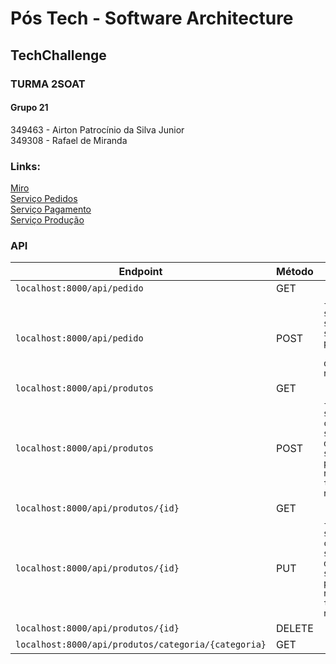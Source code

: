 # Pós Tech - Software Architecture

## TechChallenge

### TURMA 2SOAT

#### Grupo 21

349463 - Airton Patrocínio da Silva Junior  
349308 - Rafael de Miranda

### Links:

[Miro](https://miro.com/app/board/uXjVMGvVfHc=/)  
[Serviço Pedidos](https://github.com/rafaeldemiranda95/TechChallenge-FIAP-Pedido)  
[Serviço Pagamento](https://github.com/rafaeldemiranda95/TechChallenge-FIAP-Pagamento)  
[Serviço Produção](https://github.com/rafaeldemiranda95/TechChallenge-FIAP-Producao)

### API

| Endpoint                                            | Método | Parâmetros                                                                                  |
| --------------------------------------------------- | ------ | ------------------------------------------------------------------------------------------- |
| `localhost:8000/api/pedido`                         | GET    |                                                                                             |
| `localhost:8000/api/pedido`                         | POST   | `{idCliente: string, status: string, produtos: [{id: number, quantidade: number}]}`         |
| `localhost:8000/api/produtos`                       | GET    |                                                                                             |
| `localhost:8000/api/produtos`                       | POST   | `{name: string, categoria: string, descricao: string, preco: number, tempoPreparo: number}` |
| `localhost:8000/api/produtos/{id}`                  | GET    |                                                                                             |
| `localhost:8000/api/produtos/{id}`                  | PUT    | `{name: string, categoria: string, descricao: string, preco: number, tempoPreparo: number}` |
| `localhost:8000/api/produtos/{id}`                  | DELETE |                                                                                             |
| `localhost:8000/api/produtos/categoria/{categoria}` | GET    |                                                                                             |
